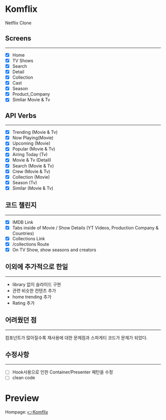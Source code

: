 # Komflix

Netflix Clone

## Screens

---

- [x] Home
- [x] TV Shows
- [x] Search
- [x] Detail
- [x] Collection
- [x] Cast
- [x] Season
- [x] Product_Company
- [x] Simliar Movie & Tv

## API Verbs

---

- [x] Trending (Movie & Tv)
- [x] Now Playing(Movie)
- [x] Upcoming (Movie)
- [x] Popular (Movie & Tv)
- [x] Airing Today (Tv)
- [x] Movie & Tv (Detail)
- [x] Search (Movie & Tv)
- [x] Crew (Movie & Tv)
- [x] Collection (Movie)
- [x] Season (Tv)
- [x] Similar (Movie & Tv)

## 코드 챌린지

---

- [x] IMDB Link
- [x] Tabs inside of Movie / Show Details (YT Videos, Production Company & Countries)
- [x] Collections Link
- [x] /collections Route
- [x] On TV Show, show seasons and creators

## 이외에 추가적으로 한일

---

- library 없이 슬라이드 구현
- 관련 비슷한 컨텐츠 추가
- home trending 추가
- Rating 추가

## 어려웠던 점

---

컴포넌트가 많아질수록 재사용에 대한 문제점과 스파게티 코드가 문제가 되었다.

## 수정사항

---

- [ ] Hook사용으로 인한 Container/Presenter 패턴을 수정
- [ ] clean code

# Preview

Hompage: [👉Komflix](https://kkomflix.netlify.app/)
